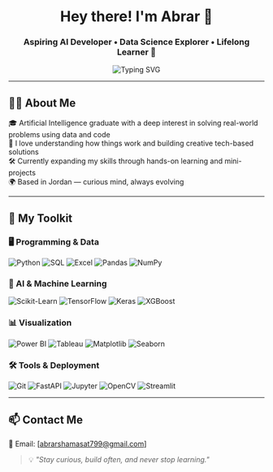 <h1 align="center">Hey there! I'm Abrar 👋</h1>
<h3 align="center">Aspiring AI Developer • Data Science Explorer • Lifelong Learner 🚀</h3>

<p align="center">
  <img src="https://readme-typing-svg.demolab.com?font=Fira+Code&size=22&pause=1000&center=true&vCenter=true&width=480&lines=AI+Trainee+%7C+Data+Lover+%7C+Learning+by+Building+Projects+%F0%9F%93%96" alt="Typing SVG" />
</p>

---

## 👩‍💻 About Me

🎓 Artificial Intelligence graduate with a deep interest in solving real-world problems using data and code  
🧩 I love understanding how things work and building creative tech-based solutions  
🛠️ Currently expanding my skills through hands-on learning and mini-projects  
🌍 Based in Jordan — curious mind, always evolving  

---

## 🧰 My Toolkit

### 🖥️ Programming & Data

![Python](https://img.shields.io/badge/-Python-3776AB?logo=python&logoColor=white&style=flat)
![SQL](https://img.shields.io/badge/-SQL-4479A1?logo=mysql&logoColor=white&style=flat)
![Excel](https://img.shields.io/badge/-Excel-217346?logo=microsoft-excel&logoColor=white&style=flat)
![Pandas](https://img.shields.io/badge/-Pandas-150458?logo=pandas&logoColor=white&style=flat)
![NumPy](https://img.shields.io/badge/-NumPy-013243?logo=numpy&logoColor=white&style=flat)

### 🧠 AI & Machine Learning

![Scikit-Learn](https://img.shields.io/badge/-Scikit--Learn-F7931E?logo=scikitlearn&logoColor=white&style=flat)
![TensorFlow](https://img.shields.io/badge/-TensorFlow-FF6F00?logo=tensorflow&logoColor=white&style=flat)
![Keras](https://img.shields.io/badge/-Keras-D00000?logo=keras&logoColor=white&style=flat)
![XGBoost](https://img.shields.io/badge/-XGBoost-EC1818?style=flat&logo=data:image/svg+xml;base64,...)

### 📊 Visualization

![Power BI](https://img.shields.io/badge/-Power%20BI-F2C811?logo=powerbi&logoColor=black&style=flat)
![Tableau](https://img.shields.io/badge/-Tableau-E97627?logo=tableau&logoColor=white&style=flat)
![Matplotlib](https://img.shields.io/badge/-Matplotlib-11557C?logo=python&logoColor=white&style=flat)
![Seaborn](https://img.shields.io/badge/-Seaborn-4C61B6?logo=python&logoColor=white&style=flat)

### 🛠️ Tools & Deployment

![Git](https://img.shields.io/badge/-Git-F05032?logo=git&logoColor=white&style=flat)
![FastAPI](https://img.shields.io/badge/-FastAPI-009688?logo=fastapi&logoColor=white&style=flat)
![Jupyter](https://img.shields.io/badge/-Jupyter-F37626?logo=jupyter&logoColor=white&style=flat)
![OpenCV](https://img.shields.io/badge/-OpenCV-5C3EE8?logo=opencv&logoColor=white&style=flat)
![Streamlit](https://img.shields.io/badge/-Streamlit-FF4B4B?logo=streamlit&logoColor=white&style=flat)

---



## 📫 Contact Me

📧 Email: [abrarshamasat799@gmail.com]  


> 💡 *"Stay curious, build often, and never stop learning."*




